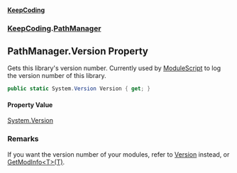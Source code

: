#### [KeepCoding](index.md 'index')
### [KeepCoding](KeepCoding.md 'KeepCoding').[PathManager](KeepCoding_PathManager.md 'KeepCoding.PathManager')
## PathManager.Version Property
Gets this library's version number. Currently used by [ModuleScript](KeepCoding_ModuleScript.md 'KeepCoding.ModuleScript') to log the version number of this library.  
```csharp
public static System.Version Version { get; }
```
#### Property Value
[System.Version](https://docs.microsoft.com/en-us/dotnet/api/System.Version 'System.Version')
### Remarks
If you want the version number of your modules, refer to [Version](KeepCoding_ModuleScript_Version.md 'KeepCoding.ModuleScript.Version') instead, or [GetModInfo&lt;T&gt;(T)](KeepCoding_PathManager_GetModInfo_T_(T).md 'KeepCoding.PathManager.GetModInfo&lt;T&gt;(T)').  
